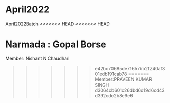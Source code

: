 # April2022
April2022Batch
<<<<<<< HEAD
<<<<<<< HEAD

Narmada : Gopal Borse
=======
Member: Nishant N Chaudhari
>>>>>>> e42bc70685de71657bb2f240af301edb191cab78
=======
Member:PRAVEEN KUMAR SINGH
>>>>>>> d3064cb601c26dbd6d19d6cd43d392cdc2b8e9e6
